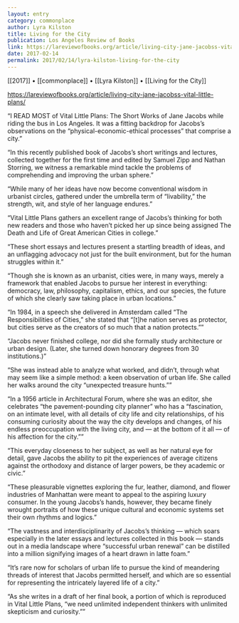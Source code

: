 ```yaml
---
layout: entry
category: commonplace
author: Lyra Kilston
title: Living for the City
publication: Los Angeles Review of Books
link: https://lareviewofbooks.org/article/living-city-jane-jacobss-vital-little-plans/
date: 2017-02-14
permalink: 2017/02/14/lyra-kilston-living-for-the-city
---
```


[[2017]] • [[commonplace]] • [[Lyra Kilston]] • [[Living for the City]] 

https://lareviewofbooks.org/article/living-city-jane-jacobss-vital-little-plans/

“I READ MOST of Vital Little Plans: The Short Works of Jane Jacobs while riding the bus in Los Angeles. It was a fitting backdrop for Jacobs’s observations on the “physical-economic-ethical processes” that comprise a city.”

“In this recently published book of Jacobs’s short writings and lectures, collected together for the first time and edited by Samuel Zipp and Nathan Storring, we witness a remarkable mind tackle the problems of comprehending and improving the urban sphere.”

“While many of her ideas have now become conventional wisdom in urbanist circles, gathered under the umbrella term of “livability,” the strength, wit, and style of her language endures.”

“Vital Little Plans gathers an excellent range of Jacobs’s thinking for both new readers and those who haven’t picked her up since being assigned The Death and Life of Great American Cities in college.”

“These short essays and lectures present a startling breadth of ideas, and an unflagging advocacy not just for the built environment, but for the human struggles within it.”

“Though she is known as an urbanist, cities were, in many ways, merely a framework that enabled Jacobs to pursue her interest in everything: democracy, law, philosophy, capitalism, ethics, and our species, the future of which she clearly saw taking place in urban locations.”

“In 1984, in a speech she delivered in Amsterdam called “The Responsibilities of Cities,” she stated that “[t]he nation serves as protector, but cities serve as the creators of so much that a nation protects.””

“Jacobs never finished college, nor did she formally study architecture or urban design. (Later, she turned down honorary degrees from 30 institutions.)”

“She was instead able to analyze what worked, and didn’t, through what may seem like a simple method: a keen observation of urban life. She called her walks around the city “unexpected treasure hunts.””

“In a 1956 article in Architectural Forum, where she was an editor, she celebrates “the pavement-pounding city planner” who has a “fascination, on an intimate level, with all details of city life and city relationships, of his consuming curiosity about the way the city develops and changes, of his endless preoccupation with the living city, and — at the bottom of it all — of his affection for the city.””

“This everyday closeness to her subject, as well as her natural eye for detail, gave Jacobs the ability to pit the experiences of average citizens against the orthodoxy and distance of larger powers, be they academic or civic.”

“These pleasurable vignettes exploring the fur, leather, diamond, and flower industries of Manhattan were meant to appeal to the aspiring luxury consumer. In the young Jacobs’s hands, however, they became finely wrought portraits of how these unique cultural and economic systems set their own rhythms and logics.”

“The vastness and interdisciplinarity of Jacobs’s thinking — which soars especially in the later essays and lectures collected in this book — stands out in a media landscape where “successful urban renewal” can be distilled into a million signifying images of a heart drawn in latte foam.”

“It’s rare now for scholars of urban life to pursue the kind of meandering threads of interest that Jacobs permitted herself, and which are so essential for representing the intricately layered life of a city.”

“As she writes in a draft of her final book, a portion of which is reproduced in Vital Little Plans, “we need unlimited independent thinkers with unlimited skepticism and curiosity.””

